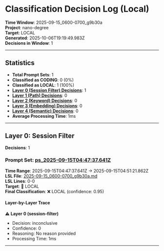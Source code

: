 # Classification Decision Log (Local)

**Time Window**: 2025-09-15_0600-0700_g9b30a<br>
**Project**: nano-degree<br>
**Target**: LOCAL<br>
**Generated**: 2025-10-06T19:19:49.983Z<br>
**Decisions in Window**: 1

---

## Statistics

- **Total Prompt Sets**: 1
- **Classified as CODING**: 0 (0%)
- **Classified as LOCAL**: 1 (100%)
- **[Layer 0 (Session Filter) Decisions](#layer-0-session-filter)**: 1
- **[Layer 1 (Path) Decisions](#layer-1-path)**: 0
- **[Layer 2 (Keyword) Decisions](#layer-2-keyword)**: 0
- **[Layer 3 (Embedding) Decisions](#layer-3-embedding)**: 0
- **[Layer 4 (Semantic) Decisions](#layer-4-semantic)**: 0
- **Average Processing Time**: 1ms

---

## Layer 0: Session Filter

**Decisions**: 1

### Prompt Set: [ps_2025-09-15T04:47:37.641Z](../../history/2025-09-15_0600-0700_g9b30a.md#ps_2025-09-15T04:47:37.641Z)

**Time Range**: 2025-09-15T04:47:37.641Z → 2025-09-15T04:51:21.862Z<br>
**LSL File**: [2025-09-15_0600-0700_g9b30a.md](../../history/2025-09-15_0600-0700_g9b30a.md#ps_2025-09-15T04:47:37.641Z)<br>
**LSL Lines**: 0-0<br>
**Target**: 📍 LOCAL<br>
**Final Classification**: ❌ LOCAL (confidence: 0.95)

#### Layer-by-Layer Trace

⚠️ **Layer 0 (session-filter)**
- Decision: inconclusive
- Confidence: 0
- Reasoning: No reason provided
- Processing Time: 1ms

---

